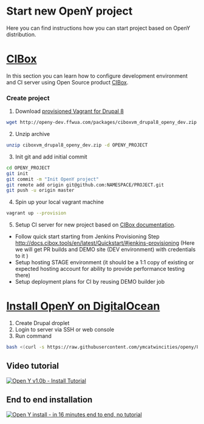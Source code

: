 Start new OpenY project
=====

Here you can find instructions how you can start project based on OpenY distribution.

# [CIBox](https://github.com/cibox/cibox)

In this section you can learn how to configure development environment and CI server using Open Source product [CIBox](https://github.com/cibox/cibox).

### Create project

1. Download [provisioned Vagrant for Drupal 8](http://openy-dev.ffwua.com/packages/ciboxvm_drupal8_openy_dev.zip)
  
  ```bash
  wget http://openy-dev.ffwua.com/packages/ciboxvm_drupal8_openy_dev.zip
  ```
  
2. Unzip archive

  ```bash
  unzip ciboxvm_drupal8_openy_dev.zip -d OPENY_PROJECT
  ```
  
3. Init git and add initial commit

  ```bash
  cd OPENY_PROJECT
  git init
  git commit -m "Init OpenY project"
  git remote add origin git@github.com:NAMESPACE/PROJECT.git
  git push -u origin master
  ```
4. Spin up your local vagrant machine

  ```bash
  vagrant up --provision
  ```

5. Setup CI server for new project based on [CIBox documentation](https://github.com/cibox/cibox#provision-new-ci-server).

* Follow quick start starting from Jenkins Provisioning Step http://docs.cibox.tools/en/latest/Quickstart/#jenkins-provisioning (Here we will get PR builds and DEMO site (DEV environment) with credentials to it )
* Setup hosting STAGE environment (it should be a 1:1 copy of existing or expected hosting account for ability to provide performance testing there)
* Setup deployment plans for CI by reusing DEMO builder job

# [Install OpenY on DigitalOcean](http://digitalocean.com)

1. Create Drupal droplet
2. Login to server via SSH or web console
3. Run command

  ```bash
  bash <(curl -s https://raw.githubusercontent.com/ymcatwincities/openy/8.x-1.x/build/openy-digital-ocean.sh)
  ```

## Video tutorial
[![Open Y v1.0b - Install Tutorial](https://img.youtube.com/vi/RCvsLANsbm8/0.jpg)](https://youtu.be/RCvsLANsbm8)

## End to end installation
[![Open Y install - in 16 minutes end to end, no tutorial](https://img.youtube.com/vi/RT6kC38zgvo/0.jpg)](https://youtu.be/RT6kC38zgvo)

